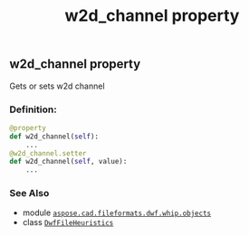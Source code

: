 ﻿---
title: w2d_channel property
second_title: Aspose.CAD for Python via .NET API References
description: 
type: docs
weight: 60
url: /python-net/aspose.cad.fileformats.dwf.whip.objects/dwffileheuristics/w2d_channel/
is_root: false
---

## w2d_channel property


Gets or sets w2d channel
### Definition:
```python
@property
def w2d_channel(self):
    ...
@w2d_channel.setter
def w2d_channel(self, value):
    ...
```

### See Also
* module [`aspose.cad.fileformats.dwf.whip.objects`](../../)
* class [`DwfFileHeuristics`](/cad/python-net/aspose.cad.fileformats.dwf.whip.objects/dwffileheuristics)

